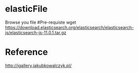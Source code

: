 # elasticFile
Browse you file
#Pre-requiste
wget https://download.elasticsearch.org/elasticsearch/elasticsearch-js/elasticsearch-js-11.0.1.tar.gz
# Reference
http://jgallery.jakubkowalczyk.pl/
